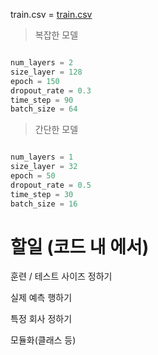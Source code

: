 train.csv = [train.csv](https://drive.google.com/file/d/1YiLYhXSbPUZlWyPsejF3sZPjtjWp0QcI/view)

>복잡한 모델

```python

num_layers = 2
size_layer = 128
epoch = 150
dropout_rate = 0.3
time_step = 90
batch_size = 64

```

>간단한 모델

```python

num_layers = 1
size_layer = 32
epoch = 50
dropout_rate = 0.5
time_step = 30
batch_size = 16

```


# 할일 (코드 내 에서)

훈련 / 테스트 사이즈 정하기

실제 예측 행하기

특정 회사 정하기

모듈화(클래스 등)
